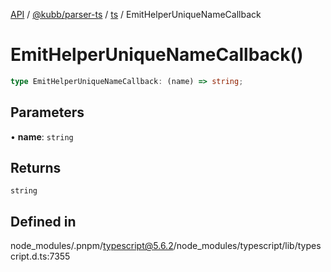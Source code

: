 [API](../../../../../packages.md) / [@kubb/parser-ts](../../../index.md) / [ts](../index.md) / EmitHelperUniqueNameCallback

# EmitHelperUniqueNameCallback()

```ts
type EmitHelperUniqueNameCallback: (name) => string;
```

## Parameters

• **name**: `string`

## Returns

`string`

## Defined in

node\_modules/.pnpm/typescript@5.6.2/node\_modules/typescript/lib/typescript.d.ts:7355
